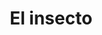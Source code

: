 ---
layout: cuentos
title: El insecto
texto: Tras el terremoto debe acostumbrarse a vivir en las ruinas de su pueblo y sobrevivir de las sombras que lo persiguen por las noches.
img: el_insecto.jpg
link: https://www.books2read.com/u/4EWON0
isbn: 9781386215899
Editor: Editorial Antielectrón
Autor: Ignacio Galdames
Colección:
---